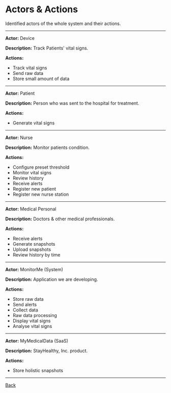 # Actors & Actions

Identified actors of the whole system and their actions.

---

**Actor:** Device

**Description:** Track Patients' vital signs.

**Actions:**

- Track vital signs
- Send raw data
- Store small amount of data

---

**Actor:** Patient

**Description:** Person who was sent to the hospital for treatment.

**Actions:**

- Generate vital signs

---

**Actor:** Nurse

**Description:** Monitor patients condition.

**Actions:**

- Configure preset threshold
- Monitor vital signs
- Review history
- Receive alerts
- Register new patient
- Register new nurse station

---

**Actor:** Medical Personal

**Description:** Doctors & other medical professionals.

**Actions:**

- Receive alerts
- Generate snapshots
- Upload snapshots
- Review history by time

---

**Actor:** MonitorMe (System)

**Description:** Application we are developing.

**Actions:**

- Store raw data
- Send alerts
- Collect data
- Raw data processing
- Display vital signs
- Analyse vital signs

---

**Actor:** MyMedicalData (SaaS)

**Description:** StayHealthy, Inc. product.

**Actions:**

- Store holistic snapshots

---

[Back](./README.md)